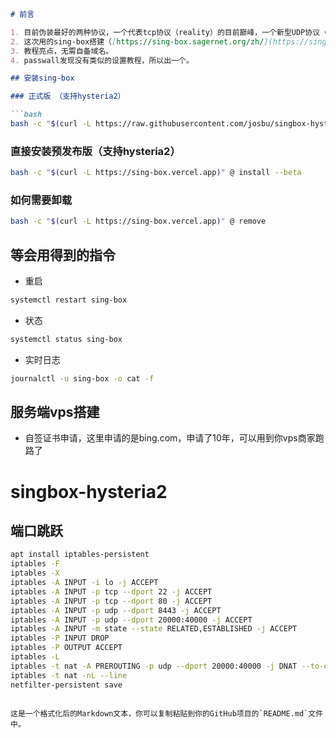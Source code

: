 ```markdown
# 前言

1. 目前伪装最好的两种协议，一个代表tcp协议（reality）的目前巅峰，一个新型UDP协议（hysteria2）的宠儿。
2. 这次用的sing-box搭建（[https://sing-box.sagernet.org/zh/](https://sing-box.sagernet.org/zh/)）
3. 教程亮点，无需自备域名。
4. passwall发现没有类似的设置教程，所以出一个。

## 安装sing-box

### 正式版 （支持hysteria2）

```bash
bash -c "$(curl -L https://raw.githubusercontent.com/josbu/singbox-hysteria2/main/hysteria2.sh)" @ install
```

### 直接安装预发布版（支持hysteria2）

```bash
bash -c "$(curl -L https://sing-box.vercel.app)" @ install --beta
```

### 如何需要卸载

```bash
bash -c "$(curl -L https://sing-box.vercel.app)" @ remove
```

## 等会用得到的指令

- 重启

```bash
systemctl restart sing-box
```

- 状态

```bash
systemctl status sing-box
```

- 实时日志

```bash
journalctl -u sing-box -o cat -f
```

## 服务端vps搭建

- 自签证书申请，这里申请的是bing.com，申请了10年，可以用到你vps商家跑路了

# singbox-hysteria2

## 端口跳跃

```bash
apt install iptables-persistent
iptables -F
iptables -X
iptables -A INPUT -i lo -j ACCEPT
iptables -A INPUT -p tcp --dport 22 -j ACCEPT
iptables -A INPUT -p tcp --dport 80 -j ACCEPT
iptables -A INPUT -p udp --dport 8443 -j ACCEPT
iptables -A INPUT -p udp --dport 20000:40000 -j ACCEPT
iptables -A INPUT -m state --state RELATED,ESTABLISHED -j ACCEPT
iptables -P INPUT DROP
iptables -P OUTPUT ACCEPT
iptables -L
iptables -t nat -A PREROUTING -p udp --dport 20000:40000 -j DNAT --to-destination :8443
iptables -t nat -nL --line
netfilter-persistent save
```
```

这是一个格式化后的Markdown文本，你可以复制粘贴到你的GitHub项目的`README.md`文件中。

